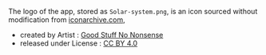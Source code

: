 The logo of the app, stored as `Solar-system.png`, is an icon sourced without modification from [iconarchive.com](https://iconarchive.com/show/free-space-icons-by-goodstuff-no-nonsense/solar-system-icon.html), 
- created by Artist : [Good Stuff No Nonsense](https://goodstuffnononsense.com/)
- released under License : [CC BY 4.0](https://creativecommons.org/licenses/by/4.0/legalcode)
